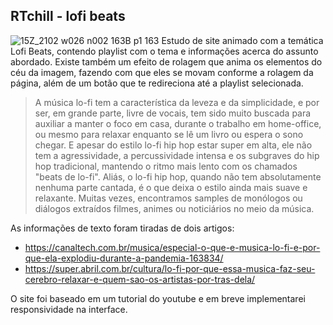 ## RTchill - lofi beats
![15Z_2102 w026 n002 163B p1 163](https://user-images.githubusercontent.com/59957939/162441243-85d40b18-dc4c-4dd7-8041-acc1ebbe9060.jpg)
Estudo de site animado com a temática Lofi Beats, contendo playlist com o tema e informações acerca do assunto abordado. Existe também um efeito de rolagem que anima os elementos do céu da imagem, fazendo com que eles se movam conforme a rolagem da página, além de um botão que te redireciona até a playlist selecionada.
>A música lo-fi tem a característica da leveza e da simplicidade, e por ser, em grande parte, livre de vocais, tem sido muito buscada para auxiliar a manter o foco em casa, durante o trabalho em home-office, ou mesmo para relaxar enquanto se lê um livro ou espera o sono chegar. E apesar do estilo lo-fi hip hop estar super em alta, ele não tem a agressividade, a percussividade intensa e os subgraves do hip hop tradicional, mantendo o ritmo mais lento com os chamados "beats de lo-fi". Aliás, o lo-fi hip hop, quando não tem absolutamente nenhuma parte cantada, é o que deixa o estilo ainda mais suave e relaxante. Muitas vezes, encontramos samples de monólogos ou diálogos extraídos filmes, animes ou noticiários no meio da música.

As informações de texto foram tiradas de dois artigos:
- https://canaltech.com.br/musica/especial-o-que-e-musica-lo-fi-e-por-que-ela-explodiu-durante-a-pandemia-163834/
- https://super.abril.com.br/cultura/lo-fi-por-que-essa-musica-faz-seu-cerebro-relaxar-e-quem-sao-os-artistas-por-tras-dela/

O site foi baseado em um tutorial do youtube e em breve implementarei responsividade na interface.
